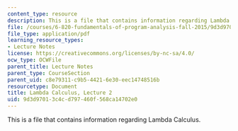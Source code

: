 ```yaml
---
content_type: resource
description: This is a file that contains information regarding Lambda Calculus.
file: /courses/6-820-fundamentals-of-program-analysis-fall-2015/9d3d97013c4cd797460f568ca14702e0_MIT6_820F15_L02.pdf
file_type: application/pdf
learning_resource_types:
- Lecture Notes
license: https://creativecommons.org/licenses/by-nc-sa/4.0/
ocw_type: OCWFile
parent_title: Lecture Notes
parent_type: CourseSection
parent_uid: c8e79311-c9b5-4421-6e30-eec14748516b
resourcetype: Document
title: Lambda Calculus, Lecture 2
uid: 9d3d9701-3c4c-d797-460f-568ca14702e0
---
```

This is a file that contains information regarding Lambda Calculus.